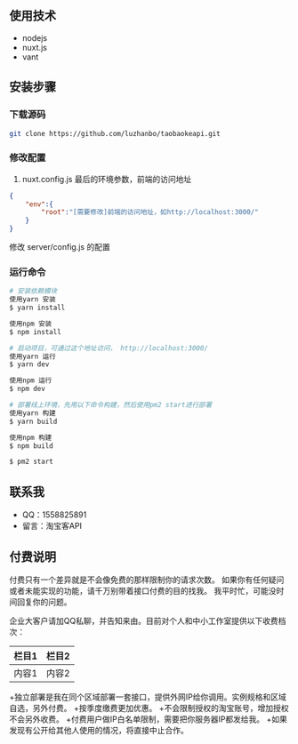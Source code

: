 

## 使用技术

+ nodejs
+ nuxt.js
+ vant 

## 安装步骤

### 下载源码

``` bash
git clone https://github.com/luzhanbo/taobaokeapi.git
```

### 修改配置
1. nuxt.config.js 最后的环境参数，前端的访问地址
``` json
{
    "env":{
        "root":"[需要修改]前端的访问地址，如http://localhost:3000/"
    }
}
```

修改 server/config.js 的配置

### 运行命令

``` bash
# 安装依赖模块
使用yarn 安装
$ yarn install

使用npm 安装 
$ npm install

# 启动项目，可通过这个地址访问， http://localhost:3000/
使用yarn 运行
$ yarn dev

使用npm 运行
$ npm dev  

# 部署线上环境，先用以下命令构建，然后使用pm2 start进行部署 
使用yarn 构建 
$ yarn build

使用npm 构建
$ npm build 

$ pm2 start 

```


## 联系我 
+ QQ：1558825891
+ 留言：淘宝客API 
## 付费说明 
付费只有一个差异就是不会像免费的那样限制你的请求次数。
如果你有任何疑问或者未能实现的功能，请千万别带着接口付费的目的找我。
我平时忙，可能没时间回复你的问题。

企业大客户请加QQ私聊，并告知来由。目前对个人和中小工作室提供以下收费档次：

| 栏目1 | 栏目2 |
| ----- | ----- |
| 内容1 | 内容2 |

+独立部署是我在同个区域部署一套接口，提供外网IP给你调用。实例规格和区域自选，另外付费。
+按季度缴费更加优惠。
+不会限制授权的淘宝账号，增加授权不会另外收费。
+付费用户做IP白名单限制，需要把你服务器IP都发给我。
+如果发现有公开给其他人使用的情况，将直接中止合作。

